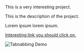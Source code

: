 This is a very interesting project.

This is the description of the project.

Lorem ipsum lorem ipsum.

<a href="http://molnarg.github.io/tabnabbing-demo/decoy_document.html" target="_blank">Interesting link you should click on.</a>

![Tabnabbing Demo](https://molnarg.github.io/tabnabbing-demo/tabnabbing_demo.gif)

